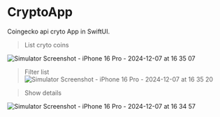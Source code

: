 # CryptoApp
Coingecko api cryto App in SwiftUI.


>List cryto coins 
>
![Simulator Screenshot - iPhone 16 Pro - 2024-12-07 at 16 35 07](https://github.com/user-attachments/assets/d629dd41-bb62-457c-8e1d-adc7e60e78bc)

> Filter list
>![Simulator Screenshot - iPhone 16 Pro - 2024-12-07 at 16 35 20](https://github.com/user-attachments/assets/f54ee64a-ad0f-4d0b-94f5-044e39b67762)

>
> Show details

![Simulator Screenshot - iPhone 16 Pro - 2024-12-07 at 16 34 57](https://github.com/user-attachments/assets/1e57ba57-85a6-42bf-b05e-a5bbf0e47ac8)
